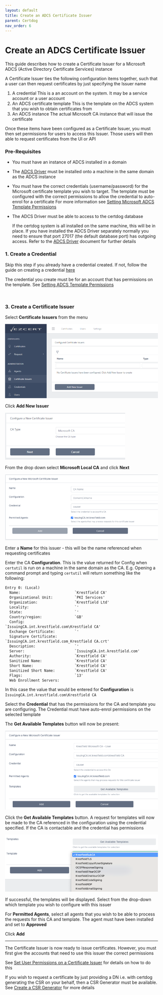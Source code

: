 ```yaml
---
layout: default
title: Create an ADCS Certificate Issuer
parent: Certdog
nav_order: 6
---
```

# Create an ADCS Certificate Issuer

  

This guide describes how to create a Certificate Issuer for a Microsoft ADCS (Active Directory Certificate Services) instance  

A Certificate Issuer ties the following configuration items together, such that a user can then request certificates by just specifying the Issuer name  

1. A credential
   This is a an account on the system. It may be a service account or a user account
3. An ADCS certificate template
   This is the template on the ADCS system that you wish to obtain certificates from
4. An ADCS instance
   The actual Microsoft CA instance that will issue the certificate

  

Once these items have been configured as a Certificate Issuer, you must then set permissions for users to access this Issuer.  Those users will then able to request certificates from the UI or API  



### Pre-Requisites

* You must have an instance of ADCS installed in a domain
* The [ADCS Driver](adcsdriver.html) must be installed onto a machine in the same domain as the ADCS instance
* You must have the correct credentials (username/password) for the Microsoft certificate template you wish to target. The template must be configured with the correct permissions to allow the credential to auto-enrol for a certificate
   For more information see [Setting Microsoft ADCS Template Permissions](setting_adcs_template_permissions.html)
* The ADCS Driver must be able to access to the certdog database  

   If the certdog system is all installed on the same machine, this will be in place. If you have installed the ADCS Driver separately normally you need to ensure that port 27017 (the default database port) has outgoing access. Refer to the [ADCS Driver](adcsdriver.html)  document for further details



### 1. Create a Credential

   Skip this step if you already have a credential created.  If not, follow the guide on creating a credential [here](credentials.html)  

   The credential you create must be for an account that has permissions on the template. See [Setting ADCS Template Permissions](setting_adcs_template_permissions.html)  

​     

### 3. Create a Certificate Issuer

   Select **Certificate Issuers** from the menu  

<img src=".\images\new_localca_issuer.png" alt="image-20210108170849399" style="zoom:67%;" />

   Click **Add New Issuer**  

<img src=".\images\new_ms_ca_issuer.png" alt="image-20210116161811294" style="zoom:67%;" />

   From the drop down select **Microsoft Local CA** and click **Next**  

<img src=".\images\ms_issuer_1.png" alt="image-20210125143720260" style="zoom:67%;" />

Enter a **Name** for this issuer - this will be the name referenced when requesting certificates  

Enter the CA **Configuration**. This is the value returned for Config when ``certutil`` is run on a machine in the same domain as the CA. E.g. Opening a command prompt and typing ``certutil`` will return something like the following:  

```shell
Entry 0: (Local)
  Name:                         `Krestfield CA'
  Organizational Unit:          `PKI Services'
  Organization:                 `Krestfield Ltd'
  Locality:                     `'
  State:                        `'
  Country/region:               `GB'
  Config:                       `IssuingCA.int.krestfield.com\Krestfield CA'
  Exchange Certificate:         `'
  Signature Certificate:        `IssuingCA.int.krestfield.com_Krestfield CA.crt'
  Description:                  `'
  Server:                       `IssuingCA.int.krestfield.com'
  Authority:                    `Krestfield CA'
  Sanitized Name:               `Krestfield CA'
  Short Name:                   `Krestfield CA'
  Sanitized Short Name:         `Krestfield CA'
  Flags:                        `13'
  Web Enrollment Servers:
```

In this case the value that would be entered for **Configuration** is ``IssuingCA.int.krestfield.com\Krestfield CA``  

Select the **Credential** that has the permissions for the CA and template you are configuring. The Credential must have auto-enrol permissions on the selected template  

The **Get Available Templates** button will now be present:  

<img src=".\images\ms_issuer_2.png" alt="image-20210125144250008" style="zoom:67%;" />

Click the **Get Available Templates** button. A request for templates will now be made to the CA referenced in the configuration using the credential specified. If the CA is contactable and the credential has permissions  

<img src=".\images\ms_issuer_3.png" alt="image-20210125144417207" style="zoom:67%;" />

If successful, the templates will be displayed. Select from the drop-down which template you wish to configure with this issuer  

For **Permitted Agents**, select all agents that you wish to be able to process the requests for this CA and template. The agent must have been installed and set to **Approved**  

Click **Add**  

---

The Certificate Issuer is now ready to issue certificates. However, you must first give the accounts that need to use this issuer the correct permissions  

See [Set User Permissions on a Certificate Issuer](set_user_permissions_on_cert_issuer.html) for details on how to do this  

  

If you wish to request a certificate by just providing a DN i.e. with certdog generating the CSR on your behalf, then a CSR Generator must be available. See [Create a CSR Generator](create_csr_generator.html) for more details


